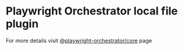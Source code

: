 # Playwright Orchestrator local file plugin

For more details visit @[playwright-orchestrator/core](https://www.npmjs.com/package/@playwright-orchestrator/core) page
